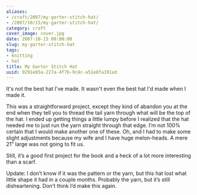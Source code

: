 ```yaml
---
aliases:
- /craft/2007/my-garter-stitch-hat/
- /2007/10/15/my-garter-stitch-hat/
category: craft
cover_image: cover.jpg
date: 2007-10-15 00:00:00
slug: my-garter-stitch-hat
tags:
- knitting
- hat
title: My Garter Stitch Hat
uuid: 9291e85a-227a-4f7b-9c4c-a51e8fa191ad
---
```


It's not the best hat I've made. It wasn't even the best hat I'd made when I made it.
<!--more-->

This was a straightforward project, except they kind of abandon you at the end when they tell you to thread the tail yarn through what will be the top of the hat. I ended up getting things a little lumpy before I realized that the hat needed me to just run the yarn straight through that edge. I’m not 100% certain that I would make another one of these. Oh, and I had to make some slight adjustments because my wife and I have huge melon-heads. A mere 21” large was not going to fit us.

Still, it’s a good first project for the book and a heck of a lot more interesting than a scarf.

Update: I don’t know if it was the pattern or the yarn, but this hat lost what little shape it had in a couple months. Probably the yarn, but it’s still disheartening. Don’t think I’d make this again.